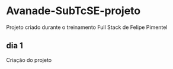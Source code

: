 # Avanade-SubTcSE-projeto
Projeto criado durante o treinamento Full Stack de Felipe Pimentel

## dia 1
Criação do projeto
